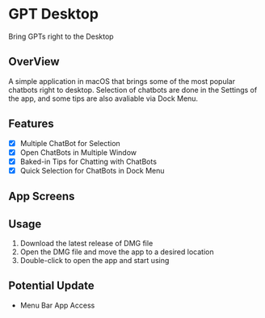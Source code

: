 #  GPT Desktop
Bring GPTs right to the Desktop

## OverView
A simple application in macOS that brings some of the most popular chatbots right to desktop. Selection of chatbots are done in the Settings of the app, and some tips are also avaliable via Dock Menu.

## Features
- [x] Multiple ChatBot for Selection
- [x] Open ChatBots in Multiple Window
- [x] Baked-in Tips for Chatting with ChatBots
- [x] Quick Selection for ChatBots in Dock Menu

## App Screens

## Usage
1. Download the latest release of DMG file
2. Open the DMG file and move the app to a desired location
3. Double-click to open the app and start using


## Potential Update
- Menu Bar App Access

